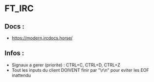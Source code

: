# FT_IRC

## Docs :
 - https://modern.ircdocs.horse/

## Infos :
 - Signaux a gerer (priorite) : CTRL+C, CTRL+D, CTRL+Z
 - Tout les inputs du client DOIVENT finir par "\r\n" pour eviter les EOF inattendu
